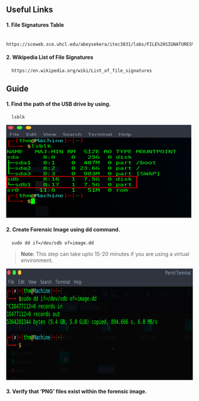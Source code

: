 ## Useful Links
#### 1. File Signatures Table
      https://sceweb.sce.uhcl.edu/abeysekera/itec3831/labs/FILE%20SIGNATURES%20TABLE.pdf

#### 2. Wikipedia List of File Signatures
      https://en.wikipedia.org/wiki/List_of_file_signatures

## Guide
#### 1. Find the path of the USB drive by using.
      lsblk
<img src="1.lsblk.png" alt="Image Alt Text" width="500" height="250">

#### 2. Create Forensic Image using dd command.
      sudo dd if=/dev/sdb of=image.dd

> **Note**: This step can take upto 15-20 minutes if you are using a virtual environment.

<img src="2.image.png" alt="Image Alt Text" width="600" height="300">

#### 3. Verify that ‘PNG’ files exist within the forensic image.


<!-- ![lsblk](1.lsblk.png) -->
